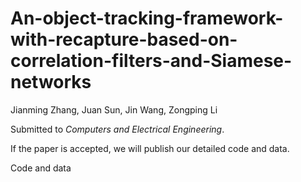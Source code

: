 # An-object-tracking-framework-with-recapture-based-on-correlation-filters-and-Siamese-networks

Jianming Zhang, Juan Sun, Jin Wang, Zongping Li

Submitted to *Computers and Electrical Engineering*.

If the paper is accepted, we will publish our detailed code and data.

Code and data
